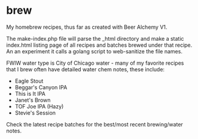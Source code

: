 # brew
My homebrew recipes, thus far as created with Beer Alchemy V1. 

The make-index.php file will parse the _html directory and make a static index.html listing page of all recipes and batches brewed under that recipe. An an experiment it calls a golang script to web-sanitize the file names.

FWIW water type is City of Chicago water - many of my favorite recipes that I brew often have detailed water chem notes, these include:

* Eagle Stout
* Beggar's Canyon IPA
* This is It IPA
* Janet's Brown
* TOF Joe IPA (Hazy)
* Stevie's Session

Check the latest recipe batches for the best/most recent brewing/water notes. 
